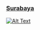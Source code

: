 ### [Surabaya](https://github.com/algobot76/surabaya)
[![Alt Text](http://img.youtube.com/vi/RMGZHk8Z-a0/0.jpg)](https://www.youtube.com/watch?v=RMGZHk8Z-a0 "Surabaya")

<!--
**john-zou/john-zou** is a ✨ _special_ ✨ repository because its `README.md` (this file) appears on your GitHub profile.

Here are some ideas to get you started:

- 🔭 I’m currently working on ...
- 🌱 I’m currently learning ...
- 👯 I’m looking to collaborate on ...
- 🤔 I’m looking for help with ...
- 💬 Ask me about ...
- 📫 How to reach me: ...
- 😄 Pronouns: ...
- ⚡ Fun fact: ...
-->

